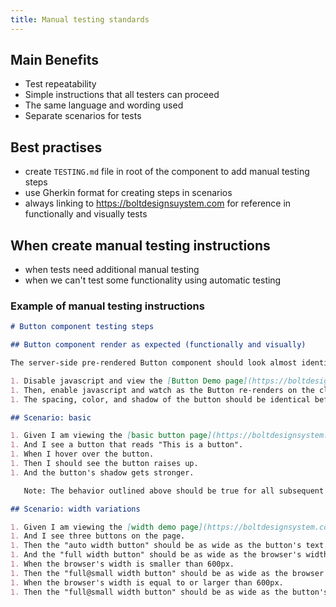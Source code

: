 ```yaml
---
title: Manual testing standards
---
```


## Main Benefits

- Test repeatability
- Simple instructions that all testers can proceed
- The same language and wording used
- Separate scenarios for tests

## Best practises

- create `TESTING.md` file in root of the component to add manual testing steps
- use Gherkin format for creating steps in scenarios
- always linking to https://boltdesignsuystem.com for reference in functionally and visually tests

## When create manual testing instructions

- when tests need additional manual testing
- when we can't test some functionality using automatic testing

### Example of manual testing instructions

```markdown
# Button component testing steps

## Button component render as expected (functionally and visually)

The server-side pre-rendered Button component should look almost identical to the client-side rendered version. To verify:

1. Disable javascript and view the [Button Demo page](https://boltdesignsystem.com/pattern-lab/patterns/02-components-button-05-button/02-components-button-05-button.html).
1. Then, enable javascript and watch as the Button re-renders on the client-side.
1. The spacing, color, and shadow of the button should be identical before and after the web component re-renders.

## Scenario: basic

1. Given I am viewing the [basic button page](https://boltdesignsystem.com/pattern-lab/patterns/02-components-button-05-button/02-components-button-05-button.html).
1. And I see a button that reads "This is a button".
1. When I hover over the button.
1. Then I should see the button raises up.
1. And the button's shadow gets stronger.

   Note: The behavior outlined above should be true for all subsequent tests unless otherwise noted. It will be referred to as the "default button behavior".

## Scenario: width variations

1. Given I am viewing the [width demo page](https://boltdesignsystem.com/pattern-lab/patterns/02-components-button-25-button-width-variations/02-components-button-25-button-width-variations.html).
1. And I see three buttons on the page.
1. Then the "auto width button" should be as wide as the button's text.
1. And the "full width button" should be as wide as the browser's width.
1. When the browser's width is smaller than 600px.
1. Then the "full@small width button" should be as wide as the browser's width.
1. When the browser's width is equal to or larger than 600px.
1. Then the "full@small width button" should be as wide as the button's text.
```
